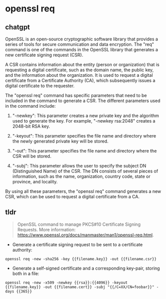 # openssl req 
## chatgpt 
OpenSSL is an open-source cryptographic software library that provides a series of tools for secure communication and data encryption. The "req" command is one of the commands in the OpenSSL library that generates a new certificate signing request (CSR).

A CSR contains information about the entity (person or organization) that is requesting a digital certificate, such as the domain name, the public key, and the information about the organization. It is used to request a digital certificate from a Certificate Authority (CA), which subsequently issues a digital certificate to the requester.

The "openssl req" command has specific parameters that need to be included in the command to generate a CSR. The different parameters used in the command include:

1) "-newkey": This parameter creates a new private key and the algorithm used to generate the key. For example, "-newkey rsa:2048" creates a 2048-bit RSA key.

2) "-keyout": This parameter specifies the file name and directory where the newly generated private key will be stored.

3) "-out": This parameter specifies the file name and directory where the CSR will be stored.

4) "-subj": This parameter allows the user to specify the subject DN (Distinguished Name) of the CSR. The DN consists of several pieces of information, such as the name, organization, country code, state or province, and locality.

By using all these parameters, the "openssl req" command generates a new CSR, which can be used to request a digital certificate from a CA. 

## tldr 
 
> OpenSSL command to manage PKCS#10 Certificate Signing Requests.
> More information: <https://www.openssl.org/docs/manmaster/man1/openssl-req.html>.

- Generate a certificate signing request to be sent to a certificate authority:

`openssl req -new -sha256 -key {{filename.key}} -out {{filename.csr}}`

- Generate a self-signed certificate and a corresponding key-pair, storing both in a file:

`openssl req -new -x509 -newkey {{rsa}}:{{4096}} -keyout {{filename.key}} -out {{filename.cert}} -subj "{{/C=XX/CN=foobar}}" -days {{365}}`
